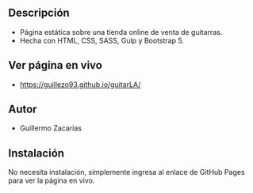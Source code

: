 ## Descripción ##
- Página estática sobre una tienda online de venta de guitarras.
- Hecha con HTML, CSS, SASS, Gulp y Bootstrap 5.

## Ver página en vivo ##
 - https://guillezo93.github.io/guitarLA/
   
## Autor ##
 - Guillermo Zacarías

## Instalación ##
No necesita instalación, simplemente ingresa al enlace de GitHub Pages para ver la página en vivo.
